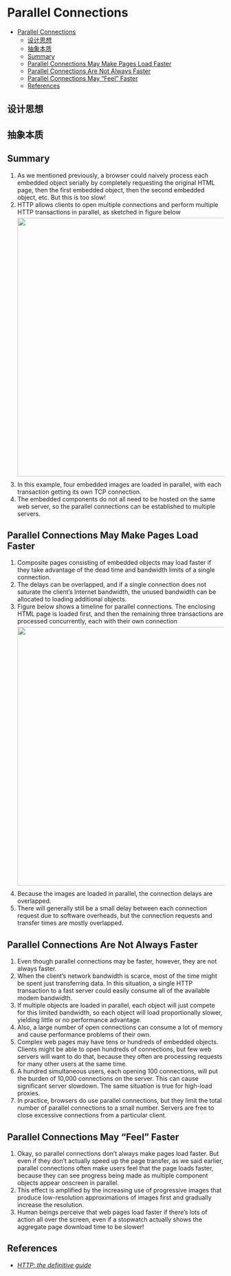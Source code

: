 # Parallel Connections


<!-- TOC -->

- [Parallel Connections](#parallel-connections)
    - [设计思想](#设计思想)
    - [抽象本质](#抽象本质)
    - [Summary](#summary)
    - [Parallel Connections May Make Pages Load Faster](#parallel-connections-may-make-pages-load-faster)
    - [Parallel Connections Are Not Always Faster](#parallel-connections-are-not-always-faster)
    - [Parallel Connections May “Feel” Faster](#parallel-connections-may-feel-faster)
    - [References](#references)

<!-- /TOC -->


## 设计思想


## 抽象本质


## Summary
1. As we mentioned previously, a browser could naively process each embedded object serially by completely requesting the original HTML page, then the first embedded object, then the second embedded object, etc. But this is too slow!
2.  HTTP allows clients to open multiple connections and perform multiple HTTP transactions in parallel, as sketched in figure below
    <img src="./images/10.png" width="600" style="display: block; margin: 5px 0 10px 0;" />
3. In this example, four embedded images are loaded in parallel, with each transaction getting its own TCP connection.
4. The embedded components do not all need to be hosted on the same web server, so the parallel connections can be established to multiple servers.


## Parallel Connections May Make Pages Load Faster
1. Composite pages consisting of embedded objects may load faster if they take advantage of the dead time and bandwidth limits of a single connection. 
2. The delays can be overlapped, and if a single connection does not saturate the client’s Internet bandwidth, the unused bandwidth can be allocated to loading additional objects.
3. Figure below shows a timeline for parallel connections. The enclosing HTML page is loaded first, and then the remaining three transactions are processed concurrently, each with their own connection
    <img src="./images/11.png" width="600" style="display: block; margin: 5px 0 10px 0;" />
4. Because the images are loaded in parallel, the connection delays are overlapped.
5. There will generally still be a small delay between each connection request due to software overheads, but
the connection requests and transfer times are mostly overlapped.


## Parallel Connections Are Not Always Faster
1. Even though parallel connections may be faster, however, they are not always faster.
2. When the client’s network bandwidth is scarce, most of the time might be spent just transferring data. In this situation, a single HTTP transaction to a fast server could easily consume all of the available modem bandwidth.
3. If multiple objects are loaded in parallel, each object will just compete for this limited bandwidth, so each object
will load proportionally slower, yielding little or no performance advantage.
4. Also, a large number of open connections can consume a lot of memory and cause performance problems of their own. 
5. Complex web pages may have tens or hundreds of embedded objects. Clients might be able to open hundreds of connections, but few web servers will want to do that, because they often are processing requests for many other users at the same time. 
6. A hundred simultaneous users, each opening 100 connections, will put the burden of 10,000 connections on the server. This can cause significant server slowdown. The same situation is true for high-load proxies.
7. In practice, browsers do use parallel connections, but they limit the total number of parallel connections to a small number. Servers are free to close excessive connections from a particular client.


## Parallel Connections May “Feel” Faster
1. Okay, so parallel connections don’t always make pages load faster. But even if they don’t actually speed up the page transfer, as we said earlier, parallel connections often make users feel that the page loads faster, because they can see progress being made as multiple component objects appear onscreen in parallel.
2. This effect is amplified by the increasing use of progressive images that produce low-resolution approximations of images first and gradually increase the resolution.
3. Human beings perceive that web pages load faster if there’s lots of action all over the screen, even if a stopwatch actually shows the aggregate page download time to be slower!

        
## References
* [*HTTP: the definitive guide*](https://book.douban.com/subject/1440226/)